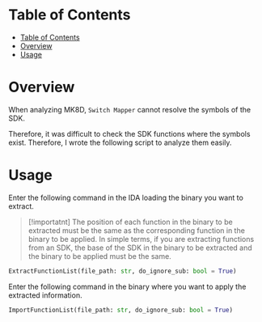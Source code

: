 # Table of Contents
- [Table of Contents](#table-of-contents)
- [Overview](#overview)
- [Usage](#usage)


# Overview
When analyzing MK8D, `Switch Mapper` cannot resolve the symbols of the SDK.

Therefore, it was difficult to check the SDK functions where the symbols exist. Therefore, I wrote the following script to analyze them easily.

# Usage

Enter the following command in the IDA loading the binary you want to extract.

> [!importatnt]
> The position of each function in the binary to be extracted must be the same as the corresponding function in the binary to be applied. 
> In simple terms, if you are extracting functions from an SDK, the base of the SDK in the binary to be extracted and the binary to be applied must be the same.

```python
ExtractFunctionList(file_path: str, do_ignore_sub: bool = True)
```

Enter the following command in the binary where you want to apply the extracted information.

```python
ImportFunctionList(file_path: str, do_ignore_sub: bool = True)
```